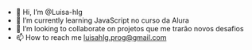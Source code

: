 - 👋 Hi, I’m @Luisa-hlg
- 🌱 I’m currently learning JavaScript no curso da Alura
- 💞️ I’m looking to collaborate on projetos que me trarão novos desafios
- 📫 How to reach me luisahlg.prog@gmail.com

<!---
Luisa-hlg/Luisa-hlg is a ✨ special ✨ repository because its `README.md` (this file) appears on your GitHub profile.
You can click the Preview link to take a look at your changes.
--->
